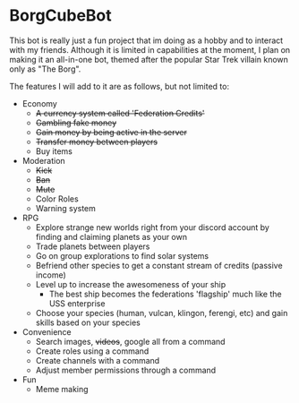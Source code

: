 # BorgCubeBot


This bot is really just a fun project that im doing as a hobby and to interact with my friends. Although it is limited in capabilities at the moment, I plan on making it an all-in-one bot, themed after the popular Star Trek villain known only as "The Borg".

The features I will add to it are as follows, but not limited to:
- Economy
  - ~~A currency system called 'Federation Credits'~~
  - ~~Gambling fake money~~
  - ~~Gain money by being active in the server~~
  - ~~Transfer money between players~~
  - Buy items
- Moderation
  - ~~Kick~~
  - ~~Ban~~
  - ~~Mute~~
  - Color Roles
  - Warning system
- RPG
  - Explore strange new worlds right from your discord account by finding and claiming planets as your own
  - Trade planets between players
  - Go on group explorations to find solar systems
  - Befriend other species to get a constant stream of credits (passive income)
  - Level up to increase the awesomeness of your ship
    - The best ship becomes the federations 'flagship' much like the USS enterprise
  - Choose your species (human, vulcan, klingon, ferengi, etc) and gain skills based on your species
- Convenience
  - Search images, ~~videos~~, google all from a command
  - Create roles using a command
  - Create channels with a command
  - Adjust member permissions through a command
- Fun
  - Meme making

